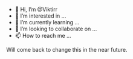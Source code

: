 - 👋 Hi, I’m @Viktirr
- 👀 I’m interested in ... 
- 🌱 I’m currently learning ...
- 💞️ I’m looking to collaborate on ...
- 📫 How to reach me ...

Will come back to change this in the near future.
